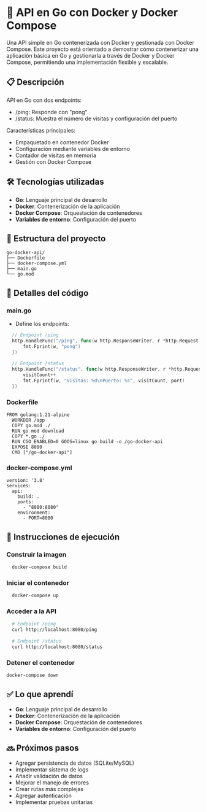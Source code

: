 # 📄 API en Go con Docker y Docker Compose

Una API simple en Go contenerizada con Docker y gestionada con Docker Compose. Este proyecto está orientado a demostrar cómo contenerizar una aplicación básica en Go y gestionarla a través de Docker y Docker Compose, permitiendo una implementación flexible y escalable.

## 📋 Descripción
API en Go con dos endpoints:
- /ping: Responde con "pong"
- /status: Muestra el número de visitas y configuración del puerto

Características principales:
- Empaquetado en contenedor Docker
- Configuración mediante variables de entorno
- Contador de visitas en memoria
- Gestión con Docker Compose

## 🛠 Tecnologías utilizadas
- **Go**: Lenguaje principal de desarrollo
- **Docker**: Contenerización de la aplicación
- **Docker Compose**: Orquestación de contenedores
- **Variables de entorno**: Configuración del puerto

## 📁 Estructura del proyecto
```
go-docker-api/
├── Dockerfile
├── docker-compose.yml
├── main.go
└── go.mod
```


## 📄 Detalles del código

### main.go
- Define los endpoints:
  
```go
  // Endpoint /ping
  http.HandleFunc("/ping", func(w http.ResponseWriter, r *http.Request) {
      fmt.Fprint(w, "pong")
  })
  
  // Endpoint /status
  http.HandleFunc("/status", func(w http.ResponseWriter, r *http.Request) {
      visitCount++
      fmt.Fprintf(w, "Visitas: %d\nPuerto: %s", visitCount, port)
  })
```
### Dockerfile
  
```  
FROM golang:1.21-alpine
  WORKDIR /app
  COPY go.mod ./
  RUN go mod download
  COPY *.go ./
  RUN CGO_ENABLED=0 GOOS=linux go build -o /go-docker-api
  EXPOSE 8080
  CMD ["/go-docker-api"]
```
### docker-compose.yml
  
```  
version: '3.8'
services:
  api:
    build: .
    ports:
      - "8080:8080"
    environment:
      - PORT=8080
```


## 🚀 Instrucciones de ejecución

### Construir la imagen
  
```bash
  docker-compose build
```
### Iniciar el contenedor
  
```bash
  docker-compose up
```
### Acceder a la API
  
```bash
  # Endpoint /ping
  curl http://localhost:8080/ping
  
  # Endpoint /status
  curl http://localhost:8080/status
```
### Detener el contenedor
  
```bash
docker-compose down
```
## ✅ Lo que aprendí
- **Go**: Lenguaje principal de desarrollo
- **Docker**: Contenerización de la aplicación
- **Docker Compose**: Orquestación de contenedores
- **Variables de entorno**: Configuración del puerto

## 🔜 Próximos pasos
- Agregar persistencia de datos (SQLite/MySQL)
- Implementar sistema de logs
- Añadir validación de datos
- Mejorar el manejo de errores
- Crear rutas más complejas
- Agregar autenticación
- Implementar pruebas unitarias
